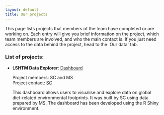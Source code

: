 ```yaml
---
layout: default
title: Our projects
---
```


This page lists projects that members of the team have completed or are working on. Each entry will give you brief information on the project, which team members are involved, and who the main contact is. If you just need access to the data behind the project, head to the 'Our data' tab.

### List of projects: 

- **LSHTM Data Explorer**: [Dashboard](https://sebacaleffi.shinyapps.io/dashboard_test2/)<br>

  Project members: SC and MS<br>
  Project contact: [SC](mailto:s.caleffi@ucl.ac.uk)<br>
  
  This dashboard allows users to visualise and explore data on global diet-related environmental footprints. It was built by SC using data prepared by MS. The dashboard has been developed using the R Shiny environment. 

